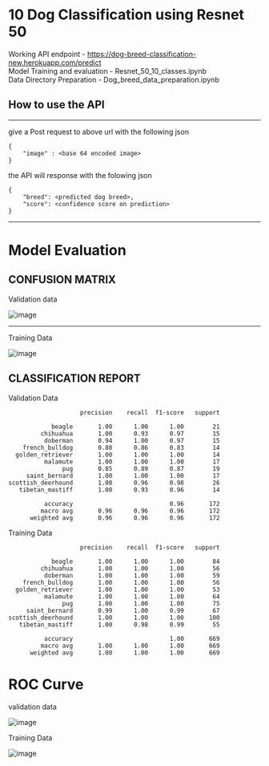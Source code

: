 # 10 Dog Classification using Resnet 50

Working API endpoint - https://dog-breed-classification-new.herokuapp.com/predict
<br>
Model Training and evaluation - Resnet_50_10_classes.ipynb
<br>
Data Directory Preparation - Dog_breed_data_preparation.ipynb


## How to use the API
<hr>

give a Post request to above url with the following json 

    {
        "image" : <base 64 encoded image>
    }

the API will response with the folowing json

    {
        "breed": <predicted dog breed>,
        "score": <confidence score on prediction>
    }
<hr>

# Model Evaluation

## CONFUSION MATRIX

Validation data

![image](https://user-images.githubusercontent.com/57608352/111864464-0a388a80-8987-11eb-8650-5e64c9c8c809.png)


<hr>
Training Data

![image](https://user-images.githubusercontent.com/57608352/111864436-eaa16200-8986-11eb-9acd-9004f224fbbb.png)



## CLASSIFICATION REPORT

Validation Data

                        precision    recall  f1-score   support

                beagle       1.00      1.00      1.00        21
             chihuahua       1.00      0.93      0.97        15
              doberman       0.94      1.00      0.97        15
        french_bulldog       0.80      0.86      0.83        14
      golden_retriever       1.00      1.00      1.00        14
              malamute       1.00      1.00      1.00        17
                   pug       0.85      0.89      0.87        19
         saint_bernard       1.00      1.00      1.00        17
    scottish_deerhound       1.00      0.96      0.98        26
       tibetan_mastiff       1.00      0.93      0.96        14

              accuracy                           0.96       172
             macro avg       0.96      0.96      0.96       172
          weighted avg       0.96      0.96      0.96       172




Training Data

                        precision    recall  f1-score   support

                beagle       1.00      1.00      1.00        84
             chihuahua       1.00      1.00      1.00        56
              doberman       1.00      1.00      1.00        59
        french_bulldog       1.00      1.00      1.00        56
      golden_retriever       1.00      1.00      1.00        53
              malamute       1.00      1.00      1.00        64
                   pug       1.00      1.00      1.00        75
         saint_bernard       0.99      1.00      0.99        67
    scottish_deerhound       1.00      1.00      1.00       100
       tibetan_mastiff       1.00      0.98      0.99        55

              accuracy                           1.00       669
             macro avg       1.00      1.00      1.00       669
          weighted avg       1.00      1.00      1.00       669

# ROC Curve
validation data

![image](https://user-images.githubusercontent.com/57608352/111864474-1ae90080-8987-11eb-922d-3de8a9c18f82.png)

Training Data

![image](https://user-images.githubusercontent.com/57608352/111864484-2a684980-8987-11eb-9622-2e7e1b060d5c.png)
